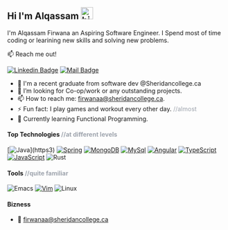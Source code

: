 ## Hi I'm Alqassam <img src="https://user-images.githubusercontent.com/1303154/88677602-1635ba80-d120-11ea-84d8-d263ba5fc3c0.gif" width="28px" alt="hi">

I'm Alqassam Firwana an Aspiring Software Engineer. I Spend most of time coding or learining new skills and solving new problems.

:mailbox: Reach me out!

[![Linkedin Badge](https://img.shields.io/badge/-Firwanaa-0e76a8?style=flat&labelColor=0e76a8&logo=linkedin&logoColor=white)](https://www.linkedin.com/in/firwanaa/)  [![Mail Badge](https://img.shields.io/badge/-firwanaa-c0392b?style=flat&labelColor=c0392b&logo=gmail&logoColor=white)](mailto:firwanaa@sheridancollege.ca)

<!-- TODO: Add last video link -->

- 🔭 I'm a recent graduate from software dev @Sheridancollege.ca
- 🤔 I’m looking for Co-op/work or any outstanding projects.
- 📫 How to reach me: firwanaa@sheridancollege.ca.
- ⚡ Fun fact: I play games and workout every other day. <span style="color:#9ea4ad;">//almost</span>
- 🌱 Currently learning Functional Programming. 

#### Top Technologies <span style="color:#9ea4ad;">//at different levels</span>

<!-- TODO: Make technologies links takes you to repositories -->
[![Java](https://img.shields.io/badge/java-%23ED8B00.svg?&style=for-the-badge&logo=java&logoColor=white")](https3)
[![Spring](https://img.shields.io/badge/spring-%236DB33F.svg?&style=for-the-badge&logo=spring&logoColor=white)](#)
[![MongoDB](https://img.shields.io/badge/MongoDB-%234ea94b.svg?style=for-the-badge&logo=mongodb&logoColor=white)](#)
[![MySql](https://img.shields.io/badge/mysql-%2300f.svg?&style=for-the-badge&logo=mysql&logoColor=white)](#)
[![Angular](https://img.shields.io/badge/angular-%23DD0031.svg?&style=for-the-badge&logo=angular&logoColor=white)](#)
[![TypeScript](https://img.shields.io/badge/typescript-%23007ACC.svg?style=for-the-badge&logo=typescript&logoColor=white)](#)
[![JavaScript](https://img.shields.io/badge/javascript-%23323330.svg?&style=for-the-badge&logo=javascript&logoColor=%23F7DF1E)](#)
![Rust](https://img.shields.io/badge/rust-%23000000.svg?style=for-the-badge&logo=rust&logoColor=white)



#### Tools <span style="color:#9ea4ad;">//quite familiar</span>

![Emacs](https://img.shields.io/badge/Emacs-%237F5AB6.svg?&style=for-the-badge&logo=gnu-emacs&logoColor=white)
[![Vim](https://img.shields.io/badge/VIM-%2311AB00.svg?&style=for-the-badge&logo=vim&logoColor=white)](#)
![Linux](https://img.shields.io/badge/Linux-FCC624?style=for-the-badge&logo=linux&logoColor=black)
#### Bizness

- :email: firwanaa@sheridancollege.ca


<!-- #### Profile Visits  -->

<!-- ![visitors](https://visitor-badge.glitch.me/badge?page_id=firwanaa.firwanaa) -->
<!-- <p><img align="left" src="https://github-readme-stats.vercel.app/api/top-langs?username=firwanaa&show_icons=true&locale=en&layout=compact" alt="firwanaa" /></p> -->

<!-- <p>&nbsp;<img align="center" src="https://github-readme-stats.vercel.app/api?username=firwanaa&show_icons=true&locale=en" alt="firwanaa" /></p> -->



